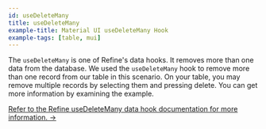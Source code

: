 ```yaml
---
id: useDeleteMany
title: useDeleteMany
example-title: Material UI useDeleteMany Hook
example-tags: [table, mui]
---
```


The `useDeleteMany` is one of Refine's data hooks. It removes more than one data from the database. We used the `useDeleteMany` hook to remove more than one record from our table in this scenario. On your table, you may remove multiple records by selecting them and pressing delete. You can get more information by examining the example.

[Refer to the Refine useDeleteMany data hook documentation for more information. →](/docs/data/hooks/use-delete)

<CodeSandboxExample path="table-material-ui-use-delete-many" />
